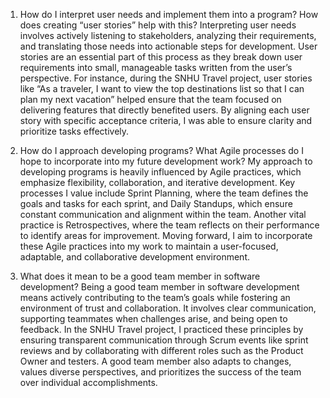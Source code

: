 1. How do I interpret user needs and implement them into a program? How does creating “user stories” help with this?
Interpreting user needs involves actively listening to stakeholders, analyzing their requirements, and translating those needs into actionable steps for development. User stories are an essential part of this process as they break down user requirements into small, manageable tasks written from the user’s perspective. For instance, during the SNHU Travel project, user stories like “As a traveler, I want to view the top destinations list so that I can plan my next vacation” helped ensure that the team focused on delivering features that directly benefited users. By aligning each user story with specific acceptance criteria, I was able to ensure clarity and prioritize tasks effectively.

2. How do I approach developing programs? What Agile processes do I hope to incorporate into my future development work?
My approach to developing programs is heavily influenced by Agile practices, which emphasize flexibility, collaboration, and iterative development. Key processes I value include Sprint Planning, where the team defines the goals and tasks for each sprint, and Daily Standups, which ensure constant communication and alignment within the team. Another vital practice is Retrospectives, where the team reflects on their performance to identify areas for improvement. Moving forward, I aim to incorporate these Agile practices into my work to maintain a user-focused, adaptable, and collaborative development environment.

3. What does it mean to be a good team member in software development?
Being a good team member in software development means actively contributing to the team’s goals while fostering an environment of trust and collaboration. It involves clear communication, supporting teammates when challenges arise, and being open to feedback. In the SNHU Travel project, I practiced these principles by ensuring transparent communication through Scrum events like sprint reviews and by collaborating with different roles such as the Product Owner and testers. A good team member also adapts to changes, values diverse perspectives, and prioritizes the success of the team over individual accomplishments.
